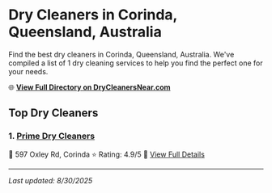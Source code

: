 # Dry Cleaners in Corinda, Queensland, Australia

Find the best dry cleaners in Corinda, Queensland, Australia. We've compiled a list of 1 dry cleaning services to help you find the perfect one for your needs.

🌐 **[View Full Directory on DryCleanersNear.com](https://drycleanersnear.com/city/Australia/Queensland/Corinda)**

## Top Dry Cleaners

### 1. [Prime Dry Cleaners](https://drycleanersnear.com/dryCleaner/68aa733e39cc7c089900596c/prime-dry-cleaners)
📍 597 Oxley Rd, Corinda
⭐ Rating: 4.9/5
🔗 [View Full Details](https://drycleanersnear.com/dryCleaner/68aa733e39cc7c089900596c/prime-dry-cleaners)


---

*Last updated: 8/30/2025*
